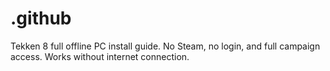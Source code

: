 # .github
Tekken 8 full offline PC install guide. No Steam, no login, and full campaign access. Works without internet connection.
